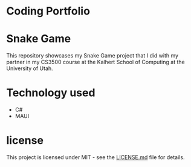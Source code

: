 # Coding Portfolio
# Snake Game
This repository showcases my Snake Game project that I did with my partner in my CS3500 course at the Kalhert School of Computing at the University of Utah.

# Technology used
- C#
- MAUI

# license
This project is licensed under MIT - see the [LICENSE.md](license.md) file for details.
